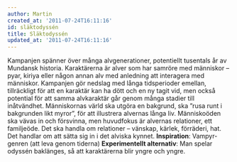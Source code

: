```yaml
---
author: Martin
created_at: '2011-07-24T16:11:16'
id: släktodyssén
title: Släktodyssén
updated_at: '2011-07-24T16:11:16'
---
```

Kampanjen spänner över många alvgenerationer, potentiellt tusentals år av Mundansk historia. Karaktärerna är alver som har samröre med människor – pyar, kiriya eller någon annan alv med anledning att interagera med människor. Kampanjen gör nedslag med långa tidsperioder emellan, tillräckligt för att en karaktär kan ha dött och en ny tagit vid, men också potential för att samma alvkaraktär går genom många stadier till inåtvändhet. Människornas värld ska utgöra en bakgrund, ska ”rusa runt i bakgrunden likt myror”, för att illustrera alvernas långa liv. Människoöden ska vävas in och försvinna, men huvudfokus är alvernas relationer, ett familjeöde. Det ska handla om relationer – vänskap, kärlek, förräderi, hat. Det handlar om att sätta sig in i det alviska kynnet. **Inspiration**: Vampyr-genren (att leva genom tiderna) **Experimentellt alternativ**: Man spelar odyssén baklänges, så att karaktärerna blir yngre och yngre.
